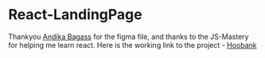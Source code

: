 # React-LandingPage
Thankyou [Andika Bagass](https://dribbble.com/shots/16549360-HooBank-Digital-Payment-LandingPage?utm_source=Clipboard_Shot&utm_campaign=bagass&utm_content=HooBank%20-%20Digital%20Payment%20LandingPage&utm_medium=Social_Share&utm_source=Clipboard_Shot&utm_campaign=bagass&utm_content=HooBank%20-%20Digital%20Payment%20LandingPage&utm_medium=Social_Share) for the figma file, and thanks to the JS-Mastery for helping me learn react.
Here is the working link to the project - [Hoobank](https://cheery-melba-ac3569.netlify.app/)
